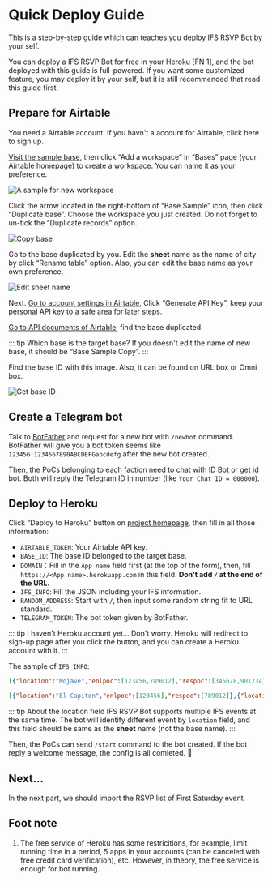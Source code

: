 # Quick Deploy Guide
This is a step-by-step guide which can teaches you deploy IFS RSVP Bot by your self.

You can deploy a IFS RSVP Bot for free in your Heroku [FN 1], and the bot deployed with this guide is full-powered. If you want some customized feature, you may deploy it by your self, but it is still recommended that read this guide first.

## Prepare for Airtable
You need a Airtable account. If you havn't a account for Airtable, click here to sign up.

[Visit the sample base](https://airtable.com/invite/l?inviteId=invHAheLd4lx9hWiI&inviteToken=f23d0248c93fe1e058d2da07470b44f6f8788d0ade9a8033885595d2d2e82787), then click “Add a workspace” in “Bases” page (your Airtable homepage) to create a workspace. You can name it as your preference.

![A sample for new workspace](https://i.imgur.com/VjKJ0et.png)

Click the arrow located in the right-bottom of “Base Sample” icon, then click “Duplicate base”. Choose the workspace you just created. Do not forget to un-tick the “Duplicate records” option.

![Copy base](https://i.imgur.com/puxE12J.png)

Go to the base duplicated by you. Edit the **sheet** name as the name of city by click “Rename table” option. Also, you can edit the base name as your own preference.

![Edit sheet name](https://i.imgur.com/lxpozq6.png)

Next. [Go to account settings in Airtable](https://airtable.com/account), Click “Generate API Key”, keep your personal API key to a safe area for later steps.


[Go to API documents of Airtable](https://airtable.com/api), find the base duplicated.

::: tip Which base is the target base?
If you doesn't edit the name of new base, it should be “Base Sample Copy”.
:::

Find the base ID with this image. Also, it can be found on URL box or Omni box.

![Get base ID](https://i.imgur.com/5zPDjFQ.png)

## Create a Telegram bot
Talk to [BotFather](https://t.me/botfather) and request for a new bot with `/newbot` command. BotFather will give you a bot token seems like `123456:1234567890ABCDEFGabcdefg` after the new bot created.

Then, the PoCs belonging to each faction need to chat with [ID Bot](https://t.me/myidbot) or [get id](https://t.me/get_id_bot) bot. Both will reply the Telegram ID in number (like `Your Chat ID = 000000`).

## Deploy to Heroku
Click “Deploy to Heroku” button on [project homepage](https://github.com/Astrian/IFS-RSVP-Bot), then fill in all those information:

- `AIRTABLE_TOKEN`: Your Airtable API key.
- `BASE_ID`: The base ID belonged to the target base.
- `DOMAIN`：Fill in the `App name` field first (at the top of the form), then, fill `https://<App name>.herokuapp.com` in this field. **Don't add `/` at the end of the URL.**
- `IFS_INFO`: Fill the JSON including your IFS information. 
- `RANDOM_ADDRESS`: Start with `/`, then input some random string fit to URL standard.
- `TELEGRAM_TOKEN`: The bot token given by BotFather.

::: tip I haven't Heroku account yet...
Don't worry. Heroku will redirect to sign-up page after you click the button, and you can create a Heroku account with it.
:::

The sample of `IFS_INFO`:

```json
[{"location":"Mojave","enlpoc":[123456,789012],"respoc":[345678,901234]}]
```

```json
[{"location":"El Capiton","enlpoc":[123456],"respoc":[789012]},{"location":"Yosemite","enlpoc":[345678],"respoc":[901234]}]
```

::: tip About the location field
IFS RSVP Bot supports multiple IFS events at the same time. The bot will identify different event by `location` field, and this field should be same as the **sheet** name (not the base name).
:::

Then, the PoCs can send `/start` command to the bot created. If the bot reply a welcome message, the config is all comleted. 🎉

## Next...
In the next part, we should import the RSVP list of First Saturday event.

## Foot note

1. The free service of Heroku has some restricitions, for example, limit running time in a period, 5 apps in your accounts (can be canceled with free credit card verification), etc. However, in theory, the free service is enough for bot running.